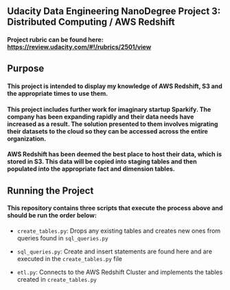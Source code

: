 ## Udacity Data Engineering NanoDegree Project 3: Distributed Computing / AWS Redshift

#### Project rubric can be found here: https://review.udacity.com/#!/rubrics/2501/view

## Purpose

#### This project is intended to display my knowledge of AWS Redshift, S3 and the appropriate times to use them.

#### This project includes further work for imaginary startup Sparkify. The company has been expanding rapidly and their data needs have increased as a result. The solution presented to them involves migrating their datasets to the cloud so they can be accessed across the entire organization.

#### AWS Redshift has been deemed the best place to host their data, which is stored in S3. This data will be copied into staging tables and then populated into the appropriate fact and dimension tables.

## Running the Project

#### This repository contains three scripts that execute the process above and should be run the order below:

* <code>create_tables.py</code>: Drops any existing tables and creates new ones from queries found in <code>sql_queries.py</code>

* <code>sql_queries.py</code>: Create and insert statements are found here and are executed in the <code>create_tables.py</code> file

* <code>etl.py</code>: Connects to the AWS Redshift Cluster and implements the tables created in <code>create_tables.py</code>

